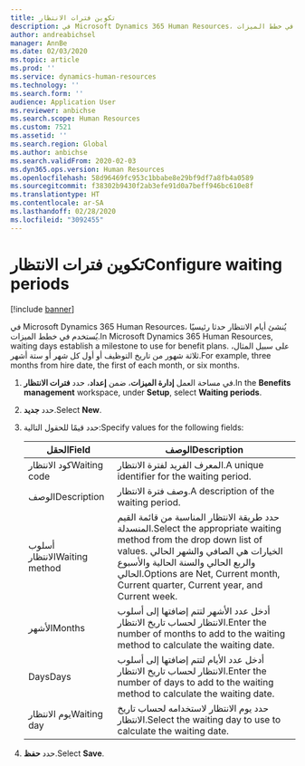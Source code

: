 ```yaml
---
title: تكوين فترات الانتظار
description: في Microsoft Dynamics 365 Human Resources، يُنشئ أيام الانتظار حدثا رئيسيًا يُستخدم في خطط الميزات.
author: andreabichsel
manager: AnnBe
ms.date: 02/03/2020
ms.topic: article
ms.prod: ''
ms.service: dynamics-human-resources
ms.technology: ''
ms.search.form: ''
audience: Application User
ms.reviewer: anbichse
ms.search.scope: Human Resources
ms.custom: 7521
ms.assetid: ''
ms.search.region: Global
ms.author: anbichse
ms.search.validFrom: 2020-02-03
ms.dyn365.ops.version: Human Resources
ms.openlocfilehash: 58d96469fc953c1bbabe8e29bf9df7a8fb4a0589
ms.sourcegitcommit: f38302b9430f2ab3efe91d0a7beff946bc610e8f
ms.translationtype: HT
ms.contentlocale: ar-SA
ms.lasthandoff: 02/28/2020
ms.locfileid: "3092455"
---
```

# <a name="configure-waiting-periods"></a><span data-ttu-id="4b3eb-103">تكوين فترات الانتظار</span><span class="sxs-lookup"><span data-stu-id="4b3eb-103">Configure waiting periods</span></span>

[!include [banner](includes/preview-feature.md)]

<span data-ttu-id="4b3eb-104">في Microsoft Dynamics 365 Human Resources، يُنشئ أيام الانتظار حدثا رئيسيًا يُستخدم في خطط الميزات.</span><span class="sxs-lookup"><span data-stu-id="4b3eb-104">In Microsoft Dynamics 365 Human Resources, waiting days establish a milestone to use for benefit plans.</span></span> <span data-ttu-id="4b3eb-105">على سبيل المثال، ثلاثة شهور من تاريخ التوظيف أو أول كل شهر أو ستة أشهر.</span><span class="sxs-lookup"><span data-stu-id="4b3eb-105">For example, three months from hire date, the first of each month, or six months.</span></span>   

1. <span data-ttu-id="4b3eb-106">في مساحة العمل **إدارة الميزات**، ضمن **إعداد**، حدد **فترات الانتظار**.</span><span class="sxs-lookup"><span data-stu-id="4b3eb-106">In the **Benefits management** workspace, under **Setup**, select **Waiting periods**.</span></span>

2. <span data-ttu-id="4b3eb-107">حدد **جديد**.</span><span class="sxs-lookup"><span data-stu-id="4b3eb-107">Select **New**.</span></span>

3. <span data-ttu-id="4b3eb-108">حدد قيمًا للحقول التالية:</span><span class="sxs-lookup"><span data-stu-id="4b3eb-108">Specify values for the following fields:</span></span>

   | <span data-ttu-id="4b3eb-109">الحقل</span><span class="sxs-lookup"><span data-stu-id="4b3eb-109">Field</span></span> | <span data-ttu-id="4b3eb-110">‏‏الوصف</span><span class="sxs-lookup"><span data-stu-id="4b3eb-110">Description</span></span> |
   | --- | --- |
   | <span data-ttu-id="4b3eb-111">كود الانتظار</span><span class="sxs-lookup"><span data-stu-id="4b3eb-111">Waiting code</span></span> | <span data-ttu-id="4b3eb-112">المعرف الفريد لفترة الانتظار.</span><span class="sxs-lookup"><span data-stu-id="4b3eb-112">A unique identifier for the waiting period.</span></span> |
   | <span data-ttu-id="4b3eb-113">‏‏الوصف</span><span class="sxs-lookup"><span data-stu-id="4b3eb-113">Description</span></span> | <span data-ttu-id="4b3eb-114">وصف فترة الانتظار.</span><span class="sxs-lookup"><span data-stu-id="4b3eb-114">A description of the waiting period.</span></span> |
   | <span data-ttu-id="4b3eb-115">أسلوب الانتظار</span><span class="sxs-lookup"><span data-stu-id="4b3eb-115">Waiting method</span></span> | <span data-ttu-id="4b3eb-116">حدد طريقة الانتظار المناسبة من قائمة  القيم المنسدلة.</span><span class="sxs-lookup"><span data-stu-id="4b3eb-116">Select the appropriate waiting method from the drop down list of values.</span></span> <span data-ttu-id="4b3eb-117">الخيارات هي الصافي والشهر الحالي والربع الحالي والسنة الحالية والأسبوع الحالي.</span><span class="sxs-lookup"><span data-stu-id="4b3eb-117">Options are Net, Current month, Current quarter, Current year, and Current week.</span></span> |
   | <span data-ttu-id="4b3eb-118">الأشهر</span><span class="sxs-lookup"><span data-stu-id="4b3eb-118">Months</span></span> | <span data-ttu-id="4b3eb-119">أدخل عدد الأشهر لتتم إضافتها إلى أسلوب الانتظار لحساب تاريخ الانتظار.</span><span class="sxs-lookup"><span data-stu-id="4b3eb-119">Enter the number of months to add to the waiting method to calculate the waiting date.</span></span> |
   | <span data-ttu-id="4b3eb-120">Days</span><span class="sxs-lookup"><span data-stu-id="4b3eb-120">Days</span></span> | <span data-ttu-id="4b3eb-121">أدخل عدد الأيام لتتم إضافتها إلى أسلوب الانتظار لحساب تاريخ الانتظار.</span><span class="sxs-lookup"><span data-stu-id="4b3eb-121">Enter the number of days to add to the waiting method to calculate the waiting date.</span></span> |
   | <span data-ttu-id="4b3eb-122">يوم الانتظار</span><span class="sxs-lookup"><span data-stu-id="4b3eb-122">Waiting day</span></span> | <span data-ttu-id="4b3eb-123">حدد يوم الانتظار لاستخدامه لحساب تاريخ الانتظار.</span><span class="sxs-lookup"><span data-stu-id="4b3eb-123">Select the waiting day to use to calculate the waiting date.</span></span> |

4. <span data-ttu-id="4b3eb-124">حدد **حفظ**.</span><span class="sxs-lookup"><span data-stu-id="4b3eb-124">Select **Save**.</span></span>
